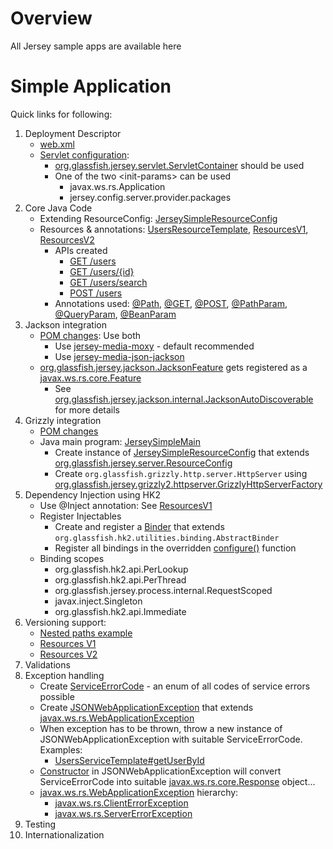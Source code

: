 # Overview
All Jersey sample apps are available here

# Simple Application
Quick links for following:

1. Deployment Descriptor
    * [web.xml](jersey-simple/src/main/webapp/WEB-INF/web.xml)
    * [Servlet configuration](jersey-simple/src/main/webapp/WEB-INF/web.xml#L9-L25):
      * [org.glassfish.jersey.servlet.ServletContainer](http://javadox.com/org.glassfish.jersey.containers/jersey-container-servlet-core/2.7/org/glassfish/jersey/servlet/ServletContainer.html) should be used
      * One of the two &lt;init-params&gt; can be used
        * javax.ws.rs.Application
        * jersey.config.server.provider.packages
2. Core Java Code
    * Extending ResourceConfig: [JerseySimpleResourceConfig](jersey-simple/src/main/java/com/venkat/rest/simple/resources/JerseySimpleResourceConfig.java)
    * Resources & annotations: [UsersResourceTemplate](jersey-simple/src/main/java/com/venkat/rest/simple/resources/UsersResourceTemplate.java), [ResourcesV1](jersey-simple/src/main/java/com/venkat/rest/simple/resources/ResourcesV1.java), [ResourcesV2](jersey-simple/src/main/java/com/venkat/rest/simple/resources/ResourcesV2.java)
      * APIs created
        * [GET /users](jersey-simple/src/main/java/com/venkat/rest/simple/resources/UsersResourceTemplate.java#L31-35)
        * [GET /users/{id}](jersey-simple/src/main/java/com/venkat/rest/simple/resources/UsersResourceTemplate.java#L37-42)
        * [GET /users/search](jersey-simple/src/main/java/com/venkat/rest/simple/resources/v1/UsersResource.java#L27-33)
        * [POST /users](jersey-simple/src/main/java/com/venkat/rest/simple/resources/UsersResourceTemplate.java#L44-51)
      * Annotations used: [@Path](jersey-simple/src/main/java/com/venkat/rest/simple/resources/UsersResourceTemplate.java#L38), [@GET](jersey-simple/src/main/java/com/venkat/rest/simple/resources/UsersResourceTemplate.java#L37), [@POST](jersey-simple/src/main/java/com/venkat/rest/simple/resources/UsersResourceTemplate.java#L44), [@PathParam](jersey-simple/src/main/java/com/venkat/rest/simple/resources/UsersResourceTemplate.java#L40), [@QueryParam](), [@BeanParam](jersey-simple/src/main/java/com/venkat/rest/simple/resources/v1/UsersResource.java#L31)
3. Jackson integration
    * [POM changes](jersey-simple/pom.xml#L32-L43): Use both
      * Use [jersey-media-moxy](https://mvnrepository.com/artifact/org.glassfish.jersey.media/jersey-media-moxy) - default recommended
      * Use [jersey-media-json-jackson](https://mvnrepository.com/artifact/org.glassfish.jersey.media/jersey-media-json-jackson)
    * [org.glassfish.jersey.jackson.JacksonFeature](http://javadox.com/org.glassfish.jersey.media/jersey-media-json-jackson/2.8/org/glassfish/jersey/jackson/JacksonFeature.html) gets registered as a [javax.ws.rs.core.Feature](https://docs.oracle.com/javaee/7/api/javax/ws/rs/core/Feature.html)
      * See [org.glassfish.jersey.jackson.internal.JacksonAutoDiscoverable](http://javadox.com/org.glassfish.jersey.media/jersey-media-json-jackson/2.12/org/glassfish/jersey/jackson/internal/JacksonAutoDiscoverable.html) for more details
4. Grizzly integration
    * [POM changes](jersey-simple/pom.xml#L28-L31)
    * Java main program: [JerseySimpleMain](jersey-simple/src/main/java/com/venkat/rest/simple/app/JerseySimpleMain.java#L17-L28)
      * Create instance of [JerseySimpleResourceConfig](jersey-simple/src/main/java/com/venkat/rest/simple/resources/JerseySimpleResourceConfig.java) that extends [org.glassfish.jersey.server.ResourceConfig](http://javadox.com/org.glassfish.jersey.bundles/apidocs/2.11/org/glassfish/jersey/server/ResourceConfig.html)
      * Create ```org.glassfish.grizzly.http.server.HttpServer``` using [org.glassfish.jersey.grizzly2.httpserver.GrizzlyHttpServerFactory](http://javadox.com/org.glassfish.jersey.bundles/apidocs/2.11/org/glassfish/jersey/grizzly2/httpserver/GrizzlyHttpServerFactory.html)
5. Dependency Injection using HK2
    * Use @Inject annotation: See [ResourcesV1](jersey-simple/src/main/java/com/venkat/rest/simple/resources/ResourcesV1.java#L14-15)
    * Register Injectables
      * Create and register a [Binder](jersey-simple/src/main/java/com/venkat/rest/simple/resources/JerseySimpleResourceConfig.java#L24-31) that extends ```org.glassfish.hk2.utilities.binding.AbstractBinder```
      * Register all bindings in the overridden [configure()](jersey-simple/src/main/java/com/venkat/rest/simple/resources/JerseySimpleResourceConfig.java#L27-L30) function
    * Binding scopes
      * org.glassfish.hk2.api.PerLookup
      * org.glassfish.hk2.api.PerThread
      * org.glassfish.jersey.process.internal.RequestScoped
      * javax.inject.Singleton
      * org.glassfish.hk2.api.Immediate
6. Versioning support:
    * [Nested paths example](jersey-simple/src/main/java/com/venkat/rest/simple/resources/ResourcesV1.java#L17-L20)
    * [Resources V1](jersey-simple/src/main/java/com/venkat/rest/simple/resources/ResourcesV1.java)
    * [Resources V2](jersey-simple/src/main/java/com/venkat/rest/simple/resources/ResourcesV2.java)
7. Validations
8. Exception handling
    * Create [ServiceErrorCode](jersey-simple/src/main/java/com/venkat/rest/simple/exceptions/ServiceErrorCode.java) - an enum of all codes of service errors possible
    * Create [JSONWebApplicationException](jersey-simple/src/main/java/com/venkat/rest/simple/exceptions/JSONWebApplicationException.java) that extends [javax.ws.rs.WebApplicationException](https://docs.oracle.com/javaee/7/api/javax/ws/rs/WebApplicationException.html)
    * When exception has to be thrown, throw a new instance of JSONWebApplicationException with suitable ServiceErrorCode. Examples:
      * [UsersServiceTemplate#getUserById](jersey-simple/src/main/java/com/venkat/rest/simple/services/UsersServiceTemplate.java#L35-L38)
    * [Constructor](jersey-simple/src/main/java/com/venkat/rest/simple/exceptions/JSONWebApplicationException.java#L12-L17) in JSONWebApplicationException will convert ServiceErrorCode into suitable [javax.ws.rs.core.Response](https://docs.oracle.com/javaee/7/api/javax/ws/rs/core/Response.html) object...
    * [javax.ws.rs.WebApplicationException](https://docs.oracle.com/javaee/7/api/javax/ws/rs/WebApplicationException.html) hierarchy:
      * [javax.ws.rs.ClientErrorException](https://docs.oracle.com/javaee/7/api/javax/ws/rs/ClientErrorException.html)
      * [javax.ws.rs.ServerErrorException](https://docs.oracle.com/javaee/7/api/javax/ws/rs/ServerErrorException.html)
9. Testing
10. Internationalization
